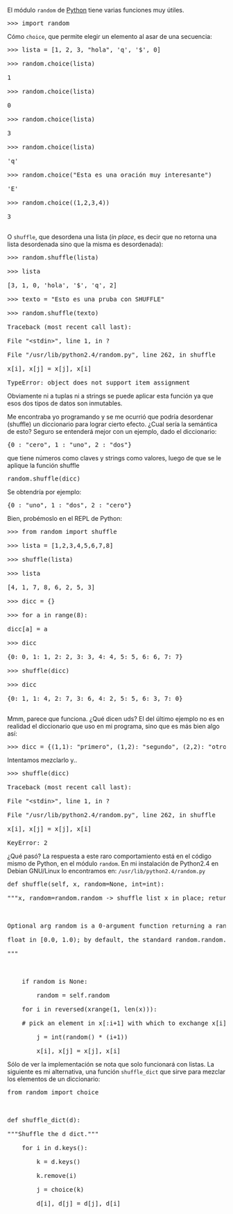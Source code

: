 <html><body><p>El módulo <code>random</code> de <a href="http://www.python.org">Python</a> tiene varias funciones muy útiles.

</p><pre>&gt;&gt;&gt; import random</pre>

Cómo <code>choice</code>, que permite elegir un elemento al asar de una secuencia:

<pre>&gt;&gt;&gt; lista = [1, 2, 3, "hola", 'q', '$', 0]

&gt;&gt;&gt; random.choice(lista)

1

&gt;&gt;&gt; random.choice(lista)

0

&gt;&gt;&gt; random.choice(lista)

3

&gt;&gt;&gt; random.choice(lista)

'q'

&gt;&gt;&gt; random.choice("Esta es una oración muy interesante")

'E'

&gt;&gt;&gt; random.choice((1,2,3,4))

3

</pre>

O <code>shuffle</code>, que desordena una lista (<em>in place</em>, es decir que no retorna una lista desordenada sino que la misma es desordenada):

<pre>&gt;&gt;&gt; random.shuffle(lista)

&gt;&gt;&gt; lista

[3, 1, 0, 'hola', '$', 'q', 2]

&gt;&gt;&gt; texto = "Esto es una pruba con SHUFFLE"

&gt;&gt;&gt; random.shuffle(texto)

Traceback (most recent call last):

File "&lt;stdin&gt;", line 1, in ?

File "/usr/lib/python2.4/random.py", line 262, in shuffle

x[i], x[j] = x[j], x[i]

TypeError: object does not support item assignment</pre>

Obviamente ni a tuplas ni a strings se puede aplicar esta función ya que esos dos tipos de datos son inmutables.

<!--more-->

Me encontraba yo programando y se me ocurrió que podría desordenar (shuffle) un diccionario para lograr cierto efecto. ¿Cual sería la semántica de esto? Seguro se entenderá mejor con un ejemplo, dado el diccionario:

<pre>{0 : "cero", 1 : "uno", 2 : "dos"}</pre>

que tiene números como claves y strings como valores, luego de que se le aplique la función shuffle

<pre>random.shuffle(dicc)</pre>

Se obtendría por ejemplo:

<pre>{0 : "uno", 1 : "dos", 2 : "cero"}</pre>

Bien, probémoslo en el REPL de Python:

<pre>&gt;&gt;&gt; from random import shuffle

&gt;&gt;&gt; lista = [1,2,3,4,5,6,7,8]

&gt;&gt;&gt; shuffle(lista)

&gt;&gt;&gt; lista

[4, 1, 7, 8, 6, 2, 5, 3]

&gt;&gt;&gt; dicc = {}

&gt;&gt;&gt; for a in range(8):

dicc[a] = a

&gt;&gt;&gt; dicc

{0: 0, 1: 1, 2: 2, 3: 3, 4: 4, 5: 5, 6: 6, 7: 7}

&gt;&gt;&gt; shuffle(dicc)

&gt;&gt;&gt; dicc

{0: 1, 1: 4, 2: 7, 3: 6, 4: 2, 5: 5, 6: 3, 7: 0}

</pre>

Mmm, parece que funciona. ¿Qué dicen uds? El del último ejemplo no es en realidad el diccionario que uso en mi programa, sino que es más bien algo así:

<pre>&gt;&gt;&gt; dicc = {(1,1): "primero", (1,2): "segundo", (2,2): "otro"}</pre>

Intentamos mezclarlo y..

<pre>&gt;&gt;&gt; shuffle(dicc)

Traceback (most recent call last):

File "&lt;stdin&gt;", line 1, in ?

File "/usr/lib/python2.4/random.py", line 262, in shuffle

x[i], x[j] = x[j], x[i]

KeyError: 2</pre>

¿Qué pasó? La respuesta a este raro comportamiento está en el código mismo de Python, en el módulo <code>random</code>. En mi instalación de Python2.4 en Debian GNU/Linux lo encontramos en: <code>/usr/lib/python2.4/random.py</code>

<pre>def shuffle(self, x, random=None, int=int):

"""x, random=random.random -&gt; shuffle list x in place; return None.



Optional arg random is a 0-argument function returning a random

float in [0.0, 1.0); by default, the standard random.random.

"""



	if random is None:

		random = self.random

	for i in reversed(xrange(1, len(x))):

	# pick an element in x[:i+1] with which to exchange x[i]

		j = int(random() * (i+1))

		x[i], x[j] = x[j], x[i]</pre>

Sólo de ver la implementación se nota que solo funcionará con listas. La siguiente es mi alternativa, una función <code>shuffle_dict</code> que sirve para mezclar los elementos de un diccionario:

<pre>from random import choice



def shuffle_dict(d):

"""Shuffle the d dict."""

	for i in d.keys():

		k = d.keys()

		k.remove(i)

		j = choice(k)

		d[i], d[j] = d[j], d[i]

</pre></body></html>